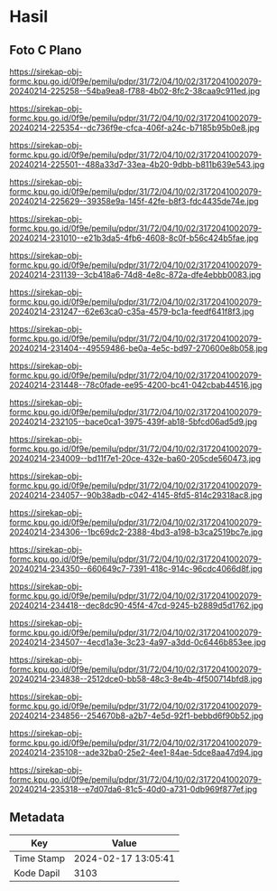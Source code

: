 # Hasil

## Foto C Plano

https://sirekap-obj-formc.kpu.go.id/0f9e/pemilu/pdpr/31/72/04/10/02/3172041002079-20240214-225258--54ba9ea8-f788-4b02-8fc2-38caa9c911ed.jpg

https://sirekap-obj-formc.kpu.go.id/0f9e/pemilu/pdpr/31/72/04/10/02/3172041002079-20240214-225354--dc736f9e-cfca-406f-a24c-b7185b95b0e8.jpg

https://sirekap-obj-formc.kpu.go.id/0f9e/pemilu/pdpr/31/72/04/10/02/3172041002079-20240214-225501--488a33d7-33ea-4b20-9dbb-b811b639e543.jpg

https://sirekap-obj-formc.kpu.go.id/0f9e/pemilu/pdpr/31/72/04/10/02/3172041002079-20240214-225629--39358e9a-145f-42fe-b8f3-fdc4435de74e.jpg

https://sirekap-obj-formc.kpu.go.id/0f9e/pemilu/pdpr/31/72/04/10/02/3172041002079-20240214-231010--e21b3da5-4fb6-4608-8c0f-b56c424b5fae.jpg

https://sirekap-obj-formc.kpu.go.id/0f9e/pemilu/pdpr/31/72/04/10/02/3172041002079-20240214-231139--3cb418a6-74d8-4e8c-872a-dfe4ebbb0083.jpg

https://sirekap-obj-formc.kpu.go.id/0f9e/pemilu/pdpr/31/72/04/10/02/3172041002079-20240214-231247--62e63ca0-c35a-4579-bc1a-feedf641f8f3.jpg

https://sirekap-obj-formc.kpu.go.id/0f9e/pemilu/pdpr/31/72/04/10/02/3172041002079-20240214-231404--49559486-be0a-4e5c-bd97-270600e8b058.jpg

https://sirekap-obj-formc.kpu.go.id/0f9e/pemilu/pdpr/31/72/04/10/02/3172041002079-20240214-231448--78c0fade-ee95-4200-bc41-042cbab44516.jpg

https://sirekap-obj-formc.kpu.go.id/0f9e/pemilu/pdpr/31/72/04/10/02/3172041002079-20240214-232105--bace0ca1-3975-439f-ab18-5bfcd06ad5d9.jpg

https://sirekap-obj-formc.kpu.go.id/0f9e/pemilu/pdpr/31/72/04/10/02/3172041002079-20240214-234009--bd11f7e1-20ce-432e-ba60-205cde560473.jpg

https://sirekap-obj-formc.kpu.go.id/0f9e/pemilu/pdpr/31/72/04/10/02/3172041002079-20240214-234057--90b38adb-c042-4145-8fd5-814c29318ac8.jpg

https://sirekap-obj-formc.kpu.go.id/0f9e/pemilu/pdpr/31/72/04/10/02/3172041002079-20240214-234306--1bc69dc2-2388-4bd3-a198-b3ca2519bc7e.jpg

https://sirekap-obj-formc.kpu.go.id/0f9e/pemilu/pdpr/31/72/04/10/02/3172041002079-20240214-234350--660649c7-7391-418c-914c-96cdc4066d8f.jpg

https://sirekap-obj-formc.kpu.go.id/0f9e/pemilu/pdpr/31/72/04/10/02/3172041002079-20240214-234418--dec8dc90-45f4-47cd-9245-b2889d5d1762.jpg

https://sirekap-obj-formc.kpu.go.id/0f9e/pemilu/pdpr/31/72/04/10/02/3172041002079-20240214-234507--4ecd1a3e-3c23-4a97-a3dd-0c6446b853ee.jpg

https://sirekap-obj-formc.kpu.go.id/0f9e/pemilu/pdpr/31/72/04/10/02/3172041002079-20240214-234838--2512dce0-bb58-48c3-8e4b-4f500714bfd8.jpg

https://sirekap-obj-formc.kpu.go.id/0f9e/pemilu/pdpr/31/72/04/10/02/3172041002079-20240214-234856--254670b8-a2b7-4e5d-92f1-bebbd6f90b52.jpg

https://sirekap-obj-formc.kpu.go.id/0f9e/pemilu/pdpr/31/72/04/10/02/3172041002079-20240214-235108--ade32ba0-25e2-4ee1-84ae-5dce8aa47d94.jpg

https://sirekap-obj-formc.kpu.go.id/0f9e/pemilu/pdpr/31/72/04/10/02/3172041002079-20240214-235318--e7d07da6-81c5-40d0-a731-0db969f877ef.jpg


## Metadata

| Key        | Value               |
| ---------- | ------------------- |
| Time Stamp | 2024-02-17 13:05:41 |
| Kode Dapil | 3103                |



